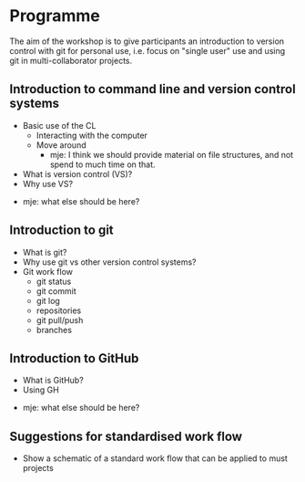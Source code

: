 # Programme

The aim of the workshop is to give participants an introduction to version control with git for personal use, i.e. focus on "single user" use and using git in multi-collaborator projects.

## Introduction to command line and version control systems

* Basic use of the CL
	* Interacting with the computer	
	* Move around
		* mje: I think we should provide material on file structures, and not spend to much time on that.
* What is version control (VS)?
* Why use VS?

- mje: what else should be here?

## Introduction to git

* What is git?
* Why use git vs other version control systems?
* Git work flow
	- git status
	- git commit
	- git log
	- repositories 
	- git pull/push
	- branches

## Introduction to GitHub

* What is GitHub?
* Using GH

- mje: what else should be here?


## Suggestions for standardised work flow

* Show a schematic of a standard work flow that can be applied to must projects
